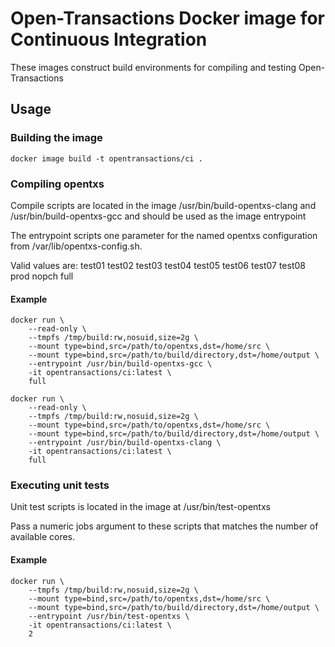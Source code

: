 # Open-Transactions Docker image for Continuous Integration

These images construct build environments for compiling and testing Open-Transactions

## Usage

### Building the image

```
docker image build -t opentransactions/ci .
```

### Compiling opentxs

Compile scripts are located in the image /usr/bin/build-opentxs-clang and /usr/bin/build-opentxs-gcc and should be used as the image entrypoint

The entrypoint scripts one parameter for the named opentxs configuration from /var/lib/opentxs-config.sh.

Valid values are: test01 test02 test03 test04 test05 test06 test07 test08 prod nopch full

#### Example

```
docker run \
    --read-only \
    --tmpfs /tmp/build:rw,nosuid,size=2g \
    --mount type=bind,src=/path/to/opentxs,dst=/home/src \
    --mount type=bind,src=/path/to/build/directory,dst=/home/output \
    --entrypoint /usr/bin/build-opentxs-gcc \
    -it opentransactions/ci:latest \
    full
```

```
docker run \
    --read-only \
    --tmpfs /tmp/build:rw,nosuid,size=2g \
    --mount type=bind,src=/path/to/opentxs,dst=/home/src \
    --mount type=bind,src=/path/to/build/directory,dst=/home/output \
    --entrypoint /usr/bin/build-opentxs-clang \
    -it opentransactions/ci:latest \
    full
```

### Executing unit tests

Unit test scripts is located in the image at /usr/bin/test-opentxs

Pass a numeric jobs argument to these scripts that matches the number of available cores.

#### Example

```
docker run \
    --tmpfs /tmp/build:rw,nosuid,size=2g \
    --mount type=bind,src=/path/to/opentxs,dst=/home/src \
    --mount type=bind,src=/path/to/build/directory,dst=/home/output \
    --entrypoint /usr/bin/test-opentxs \
    -it opentransactions/ci:latest \
    2
```
